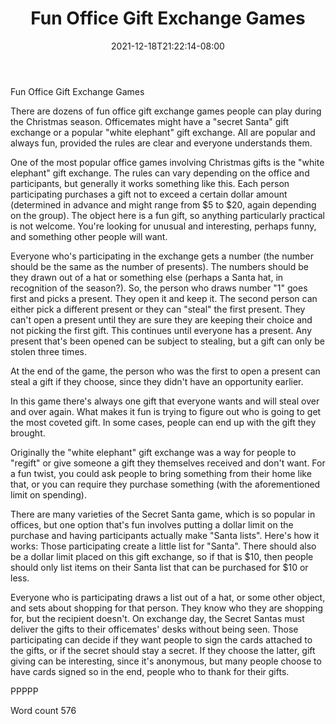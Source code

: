 ﻿---
title: "Fun Office Gift Exchange Games"
date: 2021-12-18T21:22:14-08:00
description: "Holiday Games & Activities Tips for Web Success"
featured_image: "/images/Holiday Games & Activities.jpg"
tags: ["Holiday Games & Activities"]
---

Fun Office Gift Exchange Games

There are dozens of fun office gift exchange games people can play during the Christmas season. Officemates might have a "secret Santa" gift exchange or a popular "white elephant" gift exchange. All are popular and always fun, provided the rules are clear and everyone understands them.

One of the most popular office games involving Christmas gifts is the "white elephant" gift exchange. The rules can vary depending on the office and participants, but generally it works something like this. Each person participating purchases a gift not to exceed a certain dollar amount (determined in advance and might range from $5 to $20, again depending on the group). The object here is a fun gift, so anything particularly practical is not welcome. You're looking for unusual and interesting, perhaps funny, and something other people will want. 

Everyone who's participating in the exchange gets a number (the number should be the same as the number of presents). The numbers should be they drawn out of a hat or something else (perhaps a Santa hat, in recognition of the season?). So, the person who draws number "1" goes first and picks a present. They open it and keep it. The second person can either pick a different present or they can "steal" the first present. They can't open a present until they are sure they are keeping their choice and not picking the first gift. This continues until everyone has a present. Any present that's been opened can be subject to stealing, but a gift can only be stolen three times. 

At the end of the game, the person who was the first to open a present can steal a gift if they choose, since they didn't have an opportunity earlier.

In this game there's always one gift that everyone wants and will steal over and over again. What makes it fun is trying to figure out who is going to get the most coveted gift. In some cases, people can end up with the gift they brought.

Originally the "white elephant" gift exchange was a way for people to "regift" or give someone a gift they themselves received and don't want. For a fun twist, you could ask people to bring something from their home like that, or you can require they purchase something (with the aforementioned limit on spending).

There are many varieties of the Secret Santa game, which is so popular in offices, but one option that's fun involves putting a dollar limit on the purchase and having participants actually make "Santa lists". Here's how it works: Those participating create a little list for "Santa". There should also be a dollar limit placed on this gift exchange, so if that is $10, then people should only list items on their Santa list that can be purchased for $10 or less. 

Everyone who is participating draws a list out of a hat, or some other object, and sets about shopping for that person. They know who they are shopping for, but the recipient doesn't. On exchange day, the Secret Santas must deliver the gifts to their officemates' desks without being seen. Those participating can decide if they want people to sign the cards attached to the gifts, or if the secret should stay a secret. If they choose the latter, gift giving can be interesting, since it's anonymous, but many people choose to have cards signed so in the end, people who to thank for their gifts. 

PPPPP

Word count 576




